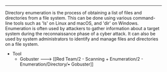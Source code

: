 --- ---

Directory enumeration is the process of obtaining a list of files and directories from a file system. This can be done using various command-line tools such as 'ls' on Linux and macOS, and 'dir' on Windows. Enumeration is often used by attackers to gather information about a target system during the reconnaissance phase of a cyber attack. It can also be used by system administrators to identify and manage files and directories on a file system.

- Tool
	- Gobuster ---> [[Red Team/2 - Scanning + Enumeration/2 - Enumeration/Directory/• Gobuster]]